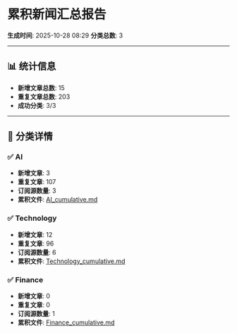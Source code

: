 # 累积新闻汇总报告

**生成时间**: 2025-10-28 08:29
**分类总数**: 3

---

## 📊 统计信息

- **新增文章总数**: 15
- **重复文章总数**: 203
- **成功分类**: 3/3

---

## 📂 分类详情

### ✅ AI
- **新增文章**: 3
- **重复文章**: 107
- **订阅源数量**: 3
- **累积文件**: [AI_cumulative.md](./AI_cumulative.md)

### ✅ Technology
- **新增文章**: 12
- **重复文章**: 96
- **订阅源数量**: 6
- **累积文件**: [Technology_cumulative.md](./Technology_cumulative.md)

### ✅ Finance
- **新增文章**: 0
- **重复文章**: 0
- **订阅源数量**: 1
- **累积文件**: [Finance_cumulative.md](./Finance_cumulative.md)
